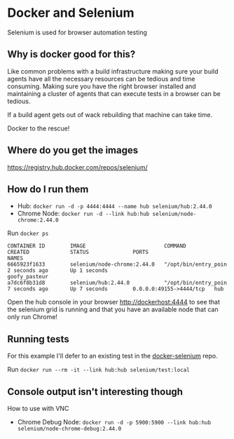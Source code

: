 # Docker and Selenium

Selenium is used for browser automation testing

## Why is docker good for this?

Like common problems with a build infrastructure making sure your build agents
have all the necessary resources can be tedious and time consuming. Making sure
you have the right browser installed and maintaining a cluster of agents that
can execute tests in a browser can be tedious.

If a build agent gets out of wack rebuilding that machine can take time.

Docker to the rescue!

## Where do you get the images

https://registry.hub.docker.com/repos/selenium/

## How do I run them

- Hub: `docker run -d -p 4444:4444 --name hub selenium/hub:2.44.0`
- Chrome Node: `docker run -d --link hub:hub selenium/node-chrome:2.44.0`

Run `docker ps`

```
CONTAINER ID        IMAGE                         COMMAND                CREATED             STATUS              PORTS                     NAMES
6665923f1633        selenium/node-chrome:2.44.0   "/opt/bin/entry_poin   2 seconds ago       Up 1 seconds                                  goofy_pasteur
a7dc6f8b31d8        selenium/hub:2.44.0           "/opt/bin/entry_poin   7 seconds ago       Up 7 seconds        0.0.0.0:49155->4444/tcp   hub
```

Open the hub console in your browser
[http://dockerhost:4444](http://dockerhost:4444) to see that the selenium grid
is running and that you have an available node that can only run Chrome!

## Running tests

For this example I'll defer to an existing test in the
[docker-selenium](https://github.com/SeleniumHQ/docker-selenium/tree/2dae42a07ee1a4b586ade4e9b7b801101e9fc39e/Test) repo.

Run `docker run --rm -it --link hub:hub selenium/test:local`

## Console output isn't interesting though

How to use with VNC

- Chrome Debug Node: `docker run -d -p 5900:5900 --link hub:hub selenium/node-chrome-debug:2.44.0`
